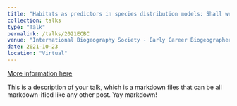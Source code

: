```yaml
---
title: "Habitats as predictors in species distribution models: Shall we use continuous or binary data?"
collection: talks
type: "Talk"
permalink: /talks/2021ECBC
venue: "International Biogeography Society - Early Career Biogeographers Conference"
date: 2021-10-23
location: "Virtual"
---
```


[More information here](http://example2.com)

This is a description of your talk, which is a markdown files that can be all markdown-ified like any other post. Yay markdown!
